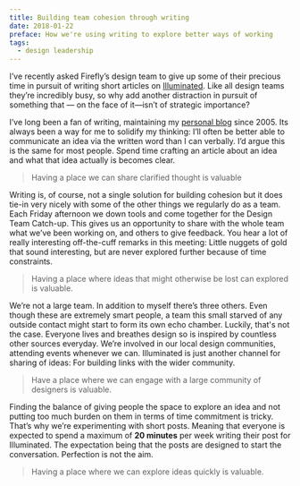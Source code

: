 ```yaml
---
title: Building team cohesion through writing
date: 2018-01-22
preface: How we're using writing to explore better ways of working
tags:
  - design leadership
---
```

I’ve recently asked Firefly’s design team to give up some of their precious time in pursuit of writing short articles on [Illuminated](https://medium.com/firefly-design). Like all design teams they’re incredibly busy, so why add another distraction in pursuit of something that — on the face of it—isn’t of strategic importance?

I’ve long been a fan of writing, maintaining my [personal blog](https://roobottom.com) since 2005. Its always been a way for me to solidify my thinking: I’ll often be better able to communicate an idea via the written word than I can verbally. I’d argue this is the same for most people. Spend time crafting an article about an idea and what that idea actually is becomes clear.

> Having a place we can share clarified thought is valuable

Writing is, of course, not a single solution for building cohesion but it does tie-in very nicely with some of the other things we regularly do as a team. Each Friday afternoon we down tools and come together for the Design Team Catch-up. This gives us an opportunity to share with the whole team what we’ve been working on, and others to give feedback. You hear a lot of really interesting off-the-cuff remarks in this meeting: Little nuggets of gold that sound interesting, but are never explored further because of time constraints.

> Having a place where ideas that might otherwise be lost can explored is valuable.

We’re not a large team. In addition to myself there’s three others. Even though these are extremely smart people, a team this small starved of any outside contact might start to form its own echo chamber. Luckily, that's not the case. Everyone lives and breathes design so is inspired by countless other sources everyday. We’re involved in our local design communities, attending events whenever we can. Illuminated is just another channel for sharing of ideas: For building links with the wider community.

> Have a place where we can engage with a large community of designers is valuable.

Finding the balance of giving people the space to explore an idea and not putting too much burden on them in terms of time commitment is tricky. That’s why we’re experimenting with short posts. Meaning that everyone is expected to spend a maximum of **20 minutes** per week writing their post for Illuminated. The expectation being that the posts are designed to start the conversation. Perfection is not the aim.

> Having a place where we can explore ideas quickly is valuable.